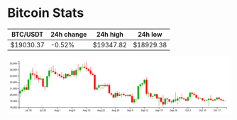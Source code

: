 # Bitcoin Stats

BTC/USDT|24h change|24h high|24h low|
|---|---|---|---|
|$19030.37|-0.52%|$19347.82|$18929.38|

<img src="./chart.svg">
